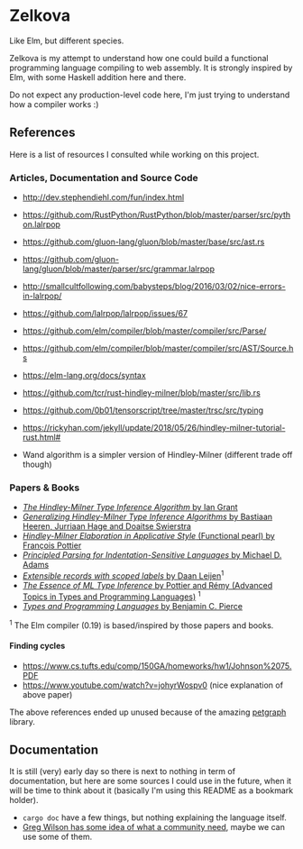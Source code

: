 # Zelkova

Like Elm, but different species.

Zelkova is my attempt to understand how one could build a functional programming language compiling to web assembly. It is strongly inspired by Elm, with some Haskell addition here and there.

Do not expect any production-level code here, I'm just trying to understand how a compiler works :)



## References

Here is a list of resources I consulted while working on this project.

### Articles, Documentation and Source Code

- http://dev.stephendiehl.com/fun/index.html
- https://github.com/RustPython/RustPython/blob/master/parser/src/python.lalrpop
- https://github.com/gluon-lang/gluon/blob/master/base/src/ast.rs
- https://github.com/gluon-lang/gluon/blob/master/parser/src/grammar.lalrpop
- http://smallcultfollowing.com/babysteps/blog/2016/03/02/nice-errors-in-lalrpop/
- https://github.com/lalrpop/lalrpop/issues/67
- https://github.com/elm/compiler/blob/master/compiler/src/Parse/
- https://github.com/elm/compiler/blob/master/compiler/src/AST/Source.hs
- https://elm-lang.org/docs/syntax

- https://github.com/tcr/rust-hindley-milner/blob/master/src/lib.rs
- https://github.com/0b01/tensorscript/tree/master/trsc/src/typing
- https://rickyhan.com/jekyll/update/2018/05/26/hindley-milner-tutorial-rust.html#
- Wand algorithm is a simpler version of Hindley-Milner (different trade off though)


### Papers & Books

- [_The Hindley-Milner Type Inference Algorithm_ by Ian Grant](http://steshaw.org/hm/hindley-milner.pdf)
- [_Generalizing Hindley-Milner Type Inference Algorithms_ by Bastiaan Heeren, Jurriaan Hage and Doaitse Swierstra](https://pdfs.semanticscholar.org/8983/233b3dff2c5b94efb31235f62bddc22dc899.pdf)
- [_Hindley-Milner Elaboration in Applicative Style_ (Functional pearl) by François Pottier](http://gallium.inria.fr/~fpottier/publis/fpottier-elaboration.pdf)
- [_Principled Parsing for Indentation-Sensitive Languages_ by Michael D. Adams](https://michaeldadams.org/papers/layout_parsing/LayoutParsing.pdf)
- [_Extensible records with scoped labels_ by Daan Leijen](https://www.microsoft.com/en-us/research/wp-content/uploads/2016/02/scopedlabels.pdf)<sup>1</sup>
- [_The Essence of ML Type Inference_ by Pottier and Rémy (Advanced Topics in Types and Programming Languages)](http://gallium.inria.fr/~fpottier/publis/emlti-final.pdf) <sup>1</sup>
- [_Types and Programming Languages_ by Benjamin C. Pierce](https://mitpress.mit.edu/books/types-and-programming-languages)

<sup>1</sup> The Elm compiler (0.19) is based/inspired by those papers and books.

#### Finding cycles

- https://www.cs.tufts.edu/comp/150GA/homeworks/hw1/Johnson%2075.PDF
- https://www.youtube.com/watch?v=johyrWospv0 (nice explanation of above paper)

The above references ended up unused because of the amazing [petgraph](https://docs.rs/petgraph/) library.

## Documentation

It is still (very) early day so there is next to nothing in term of documentation, but here are some sources I could use in the future, when it will be time to think about it (basically I'm using this README as a bookmark holder).

- `cargo doc` have a few things, but nothing explaining the language itself.
- [Greg Wilson has some idea of what a community need](https://third-bit.com/2020/09/01/what-every-community-needs.html), maybe we can use some of them.
